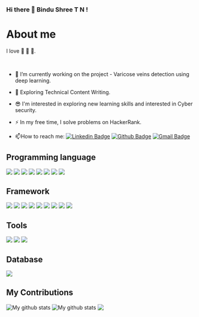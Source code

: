 ### Hi there 👋 Bindu Shree T N !
# About me 
I love :book: 🍫 :tea:.

<img src="https://media.tenor.com/S59bPkT0pqcAAAAC/programming.gif" alt=""/>
<img src="https://komarev.com/ghpvc/?username=Bindushreetn&style=flat-square&color=blue" alt=""/>

- :telescope: I’m currently working on the project - Varicose veins detection using deep learning. 

- :seedling: Exploring Technical Content Writing.

- 😎 I'm interested in exploring new learning skills and interested in Cyber security.

- :zap: In my free time, I solve problems on HackerRank.

- :mailbox:How to reach me: [![Linkedin Badge](https://img.shields.io/badge/-bindu-blue?style=flat&logo=Linkedin&logoColor=white)](https://www.linkedin.com/in/bindushree-t-n-2399b4228)
[![Github Badge](https://img.shields.io/badge/-bindu-orange?style=flat&logo=Github&logoColor=white)](https://github.com/Bindushreetn/Bindushreetn)
[![Gmail Badge](https://img.shields.io/badge/-bindu-red?style=flat&logo=Gmail&logoColor=white)](tnbindushreetn@gmail.com)

## Programming language
<p>
  <img src="https://img.shields.io/badge/Python-3776AB?style=for-the-badge&logo=python&logoColor=white" />
  <img src="https://img.shields.io/badge/HTML-E34F26?style=for-the-badge&logo=html&logoColor=white" />
  <img src="https://img.shields.io/badge/CSS-1572B6?style=for-the-badge&logo=css&logoColor=white" />
  <img src="https://img.shields.io/badge/JavaScript-323330?style=for-the-badge&logo=javascript&logoColor=F7DF1E" />
  <img src="https://img.shields.io/badge/C-00599C?style=for-the-badge&logo=c&logoColor=white" />
  <img src="https://img.shields.io/badge/C%2B%2B-00599C?style=for-the-badge&logo=c%2B%2B&logoColor=white" />
  <img src="https://img.shields.io/badge/Java-ED8B00?style=for-the-badge&logo=java&logoColor=white" />
  <img src="https://img.shields.io/badge/PHP-777BB4?style=for-the-badge&logo=php&logoColor=white" />
</p>

## Framework
<p>
  <img src="https://img.shields.io/badge/Bootstrap-563D7C?style=for-the-badge&logo=bootstrap&logoColor=white" />
  <img src="https://img.shields.io/badge/OpenCV-CC342D?style=for-the-badge&logo=opencv&logoColor=white" />
  <img src="https://img.shields.io/badge/Numpy-3776AB?style=for-the-badge&logo=numpy&logoColor=white" />
  <img src="https://img.shields.io/badge/Pandas-339933?style=for-the-badge&logo=pandas&logoColor=white" />
  <img src="https://img.shields.io/badge/Docker-3776AB?style=for-the-badge&logo=docker&logoColor=white" />
  <img src="https://img.shields.io/badge/Kubernetes-3776AB?style=for-the-badge&logo=kubernetes&logoColor=white" />
  <img src="https://img.shields.io/badge/Matplotlib-563D7C?style=for-the-badge&logo=matplotlib&logoColor=white" />
  <img src="https://img.shields.io/badge/Pyplot-563D7C?style=for-the-badge&logo=pyplot&logoColor=white" />
  <img src="https://img.shields.io/badge/TensorFlow-ED8B00?style=for-the-badge&logo=tensorflow&logoColor=white" />
</p>

## Tools
<p>
  <img src="https://img.shields.io/badge/Visual_Studio_Code-0078D4?style=for-the-badge&logo=visual%20studio%20code&logoColor=white" />
  <img src="https://img.shields.io/badge/Eclipse-2C2255?style=for-the-badge&logo=eclipse&logoColor=white" />
  <img src="https://img.shields.io/badge/Canva-2C2255?style=for-the-badge&logo=canva&logoColor=white" />
</p>

## Database
<p>
  <img src="https://img.shields.io/badge/MySQL-00000F?style=for-the-badge&logo=mysql&logoColor=white" />
</p>

## My Contributions

<img align="center" src="https://github-readme-streak-stats.herokuapp.com?user=Bindushreetn&theme=vue-dark&hide_border=true&date_format=M%20j%5B%2C%20Y%5D" alt="My github stats"/>

<img align="center" src="https://github-readme-stats.vercel.app/api?username=Bindushreetn&show_icons=true&include_all_commits=true&theme=cobalt&hide_border=true" alt="My github stats" /> 

<img align="center" src="https://github-readme-stats.vercel.app/api/top-langs/?username=Bindushreetn&layout=compact&theme=cobalt&hide_border=true" />





